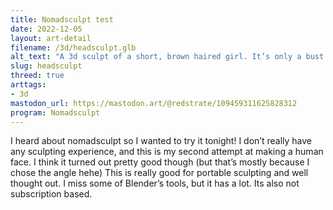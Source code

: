 ```yaml
---
title: Nomadsculpt test
date: 2022-12-05
layout: art-detail
filename: /3d/headsculpt.glb
alt_text: "A 3d sculpt of a short, brown haired girl. It’s only a bust."
slug: headsculpt
threed: true
arttags:
- 3d
mastodon_url: https://mastodon.art/@redstrate/109459311625828312
program: Nomadsculpt
---
```

I heard about nomadsculpt so I wanted to try it tonight!
I don’t really have any sculpting experience, and this is my second attempt at making a human face. I think it turned out pretty good though (but that’s mostly because I chose the angle hehe)
This is really good for portable sculpting and well thought out. I miss some of Blender’s tools, but it has a lot. Its also not subscription based.
